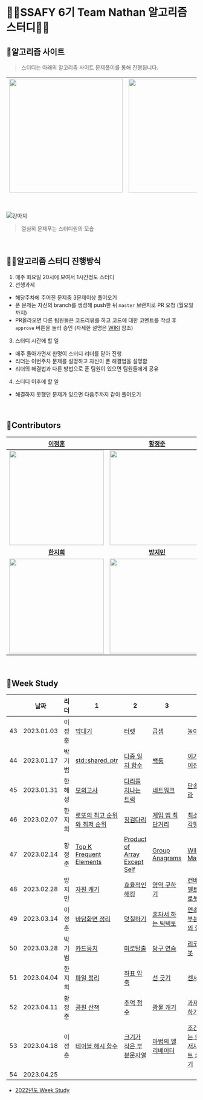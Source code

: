 # 👨‍💻SSAFY 6기 Team Nathan 알고리즘 스터디👩‍💻


## 📖알고리즘 사이트

> 스터디는 아래의 알고리즘 사이트 문제풀이를 통해 진행됩니다.

| [<img src="https://d2gd6pc034wcta.cloudfront.net/images/logo@2x.png" width="300">](https://www.acmicpc.net/) | [<div class="text-white bg-gray-dark mb-2"><img src="https://s3.ap-northeast-2.amazonaws.com/grepp-cloudfront/programmers_imgs/design/logo.jpg" width="300"></div>](https://programmers.co.kr/) |
| :-- | :-- |

<br>


![강아지](https://user-images.githubusercontent.com/47655983/155130028-04fa5520-4697-4011-ab09-ad0a63e205cd.gif)

> 열심히 문제푸는 스터디원의 모습

<br>

## 👨‍🏫알고리즘 스터디 진행방식

1. 매주 화요일 20시에 모여서 1시간정도 스터디
2. 선행과제
 - 해당주차에 주어진 문제중 3문제이상 풀어오기
 - 푼 문제는 자신의 branch를 생성해 push한 뒤 `master` 브랜치로 PR 요청 (월요일까지)
 - PR올라오면 다른 팀원들은 코드리뷰를 하고 코드에 대한 코멘트를 작성 후 `approve` 버튼을 눌러 승인 (자세한 설명은 [WIKI](https://github.com/ssaf6-nathan/algorithm-study/wiki/Git-Convention) 참조)
3. 스터디 시간에 할 일
 - 매주 돌아가면서 한명이 스터디 리더를 맡아 진행
 - 리더는 이번주차 문제를 설명하고 자신이 푼 해결법을 설명함
 - 리더의 해결법과 다른 방법으로 푼 팀원이 있으면 팀원들에게 공유
4. 스터디 이후에 할 일
 - 해결하지 못했던 문제가 있으면 다음주까지 같이 풀어오기

<br>

## 🌈Contributors


| **[이정훈](https://github.com/person003333)** | **[황정준](https://github.com/DeerGum)** | **[한혜성](https://github.com/Hyesung-Han)** |
| :-----------------: | :-----------------: | :-----------------: |
| <img src="https://user-images.githubusercontent.com/47655983/197516331-ac421898-5cad-48eb-a5f7-abbb0dd040ee.png" width=250px, height=250px> | <img src="https://user-images.githubusercontent.com/47655983/197516399-668a7693-fcbc-46eb-94ae-4cdcd943172e.png" width=250px, height=250px> | <img src="https://user-images.githubusercontent.com/47655983/197516618-ba16c99b-c45d-4476-afc5-68980cfbde2e.png" width=250px, height=250px> | 
| **[한지희](https://github.com/g2hhh2ee)** | **[방지민](https://github.com/REEENG9)** | **[박기범](https://github.com/kibum414)** |
| <img src="https://user-images.githubusercontent.com/47655983/197516968-b72d7a27-6810-462e-99a3-06a1ea5f84f0.png" width=250px, height=250px> | <img src="https://user-images.githubusercontent.com/47655983/197517055-e47fabde-1cff-42e6-8c03-847947a52808.png" width=250px, height=250px> | <img src="https://user-images.githubusercontent.com/47655983/197517093-cad0b2fd-65b9-40d6-aa72-9a2a09e412e8.png" width=250px, height=250px> |

<br>

## 🎯Week Study

|  | 날짜 | 리더 | 1 | 2 | 3 | 4 |
| :----: | --------------- | ------------- | -------------- | -------------- | -------------- | -------------- |
| 43 | 2023.01.03 | 이정훈 | [막대기](https://www.acmicpc.net/problem/1094) | [터렛](https://www.acmicpc.net/problem/1002) | [곱셈](https://www.acmicpc.net/problem/1629) | [놀이공원](https://www.acmicpc.net/problem/1561) | 
| 44 | 2023.01.17 | 박기범 | [std::shared_ptr](https://www.acmicpc.net/problem/26257) | [다중 일차 함수](https://www.acmicpc.net/problem/26258) | [백룸](https://www.acmicpc.net/problem/26259) | [이가 빠진 이진 트리](https://www.acmicpc.net/problem/26260) |
| 45 | 2023.01.31 | 한혜성 | [모의고사](https://school.programmers.co.kr/learn/courses/30/lessons/42840) | [다리를 지나는 트럭](https://school.programmers.co.kr/learn/courses/30/lessons/42583) | [네트워크](https://school.programmers.co.kr/learn/courses/30/lessons/43162) | [단속카메라](https://school.programmers.co.kr/learn/courses/30/lessons/42884) |
| 46 | 2023.02.07 | 한지희 | [로또의 최고 순위와 최저 순위](https://school.programmers.co.kr/learn/courses/30/lessons/77484) | [징검다리](https://school.programmers.co.kr/learn/courses/30/lessons/43236) | [게임 맵 최단거리](https://school.programmers.co.kr/learn/courses/30/lessons/1844) | [최소직사각형](https://school.programmers.co.kr/learn/courses/30/lessons/86491) |
| 47 | 2023.02.14 | 황정준 | [Top K Frequent Elements](https://leetcode.com/problems/top-k-frequent-elements/) | [Product of Array Except Self](https://leetcode.com/problems/product-of-array-except-self/) | [Group Anagrams](https://leetcode.com/problems/group-anagrams/) | [Wildcard Matching](https://leetcode.com/problems/wildcard-matching/) |
| 48 | 2023.02.28 | 방지민 | [자원 캐기](https://www.acmicpc.net/problem/14430) | [효율적인 해킹](https://www.acmicpc.net/problem/1325) | [영역 구하기](https://www.acmicpc.net/problem/2583) | [컨베이어 벨트 위의 로봇](https://www.acmicpc.net/problem/20055) |
| 49 | 2023.03.14 | 이정훈 | [바탕화면 정리](https://school.programmers.co.kr/learn/courses/30/lessons/161990) | [덧칠하기](https://school.programmers.co.kr/learn/courses/30/lessons/161989) | [혼자서 하는 틱택토](https://school.programmers.co.kr/learn/courses/30/lessons/160585) | [연속 펄스 부분 수열의 합](https://school.programmers.co.kr/learn/courses/30/lessons/161988) |
| 50 | 2023.03.28 | 박기범 | [카드뭉치](https://school.programmers.co.kr/learn/courses/30/lessons/159994) | [미로탈출](https://school.programmers.co.kr/learn/courses/30/lessons/159993) | [당구 연습](https://school.programmers.co.kr/learn/courses/30/lessons/169198) | [리코쳇 로봇](https://school.programmers.co.kr/learn/courses/30/lessons/169199) |
| 51 | 2023.04.04 | 한지희 | [파일 정리](https://www.acmicpc.net/problem/20291) | [좌표 압축](https://www.acmicpc.net/problem/18870) | [선 긋기](https://www.acmicpc.net/problem/2170) | [센서](https://www.acmicpc.net/problem/2212) |
| 52 | 2023.04.11 | 황정준 | [공원 산책](https://school.programmers.co.kr/learn/courses/30/lessons/172928) | [추억 점수](https://school.programmers.co.kr/learn/courses/30/lessons/176963) | [광물 캐기](https://school.programmers.co.kr/learn/courses/30/lessons/172927) | [과제 진행하기](https://school.programmers.co.kr/learn/courses/30/lessons/176962) |
| 53 | 2023.04.18 | 이정훈 | [테이블 해시 함수](https://school.programmers.co.kr/learn/courses/30/lessons/147354) | [크기가 작은 부분문자열](https://school.programmers.co.kr/learn/courses/30/lessons/147355) | [마법의 엘리베이터](https://school.programmers.co.kr/learn/courses/30/lessons/148653) | [조건에 맞는 도서와 저자 리스트 출력하기](https://school.programmers.co.kr/learn/courses/30/lessons/144854) |
| 54 | 2023.04.25 |  | [](https://www.acmicpc.net/problem/) | [](https://www.acmicpc.net/problem/) | [](https://www.acmicpc.net/problem/) | [](https://www.acmicpc.net/problem/) |

- [2022년도 Week Study](./study/2022/README.md)

<!-- 
|  | 2023.. |  | [](https://www.acmicpc.net/problem/) | [](https://www.acmicpc.net/problem/) | [](https://www.acmicpc.net/problem/) | [](https://www.acmicpc.net/problem/) |
-->

<br>

